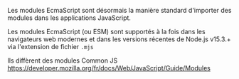 Les modules EcmaScript sont désormais la manière standard d'importer des modules dans les applications JavaScript.

Les modules EcmaScript (ou ESM) sont supportés à la fois dans les navigateurs web modernes et dans les versions récentes de Node.js v15.3.+ via l'extension de fichier `.mjs`

Ils diffèrent des modules Common JS
https://developer.mozilla.org/fr/docs/Web/JavaScript/Guide/Modules
